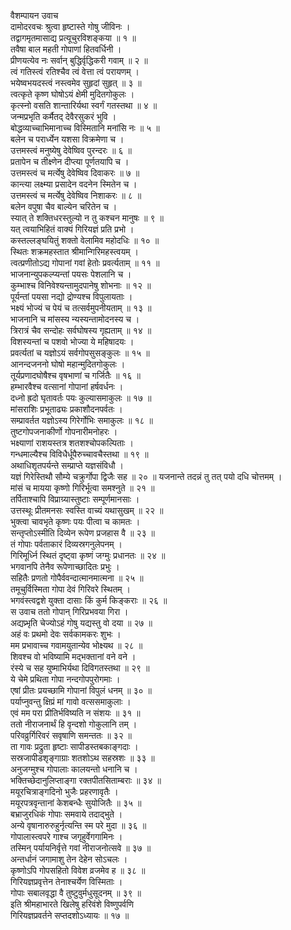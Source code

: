 वैशम्पायन उवाच  
दामोदरवचः श्रुत्वा हृष्टास्ते गोषु जीविनः ।  
तद्वागमृतमासाद्य प्रत्यूचुरविशङ्‌‌कया ॥ १ ॥  
तवैषा बाल महती गोपाणां हितवर्धिनी ।  
प्रीणयत्येव नः सर्वान् बुद्धिर्वृद्धिकरी गवाम् ॥ २ ॥  
त्वं गतिस्त्वं रतिश्चैव त्वं वेत्ता त्वं परायणम् ।  
भयेष्वभयदस्त्वं नस्त्वमेव सुहृदां सुहृत् ॥ ३ ॥  
त्वत्कृते कृष्ण घोषोऽयं क्षेमी मुदितगोकुलः ।  
कृत्स्नो वसति शान्तारिर्यथा स्वर्गं गतस्तथा ॥ ४ ॥  
जन्मप्रभृति कर्मैतद् देवैरसुकरं भुवि ।  
बोद्धव्याच्चाभिमानाच्च विस्मितानि मनांसि नः ॥ ५ ॥  
बलेन च परार्ध्येन यशसा विक्रमेणा च ।  
उत्तमस्त्वं मनुष्येषु देवेष्विव पुरन्दरः ॥ ६ ॥  
प्रतापेन च तीक्ष्णेन दीप्त्या पूर्णतयापि च ।  
उत्तमस्त्वं च मर्त्येषु देवेष्विव दिवाकरः ॥ ७ ॥  
कान्त्या लक्ष्म्या प्रसादेन वदनेन स्मितेन च ।  
उत्तमस्त्वं च मर्त्येषु देवेष्विव निशाकरः ॥ ८ ॥  
बलेन वपुषा चैव बाल्येन चरितेन च ।  
स्यात् ते शक्तिधरस्तुल्यो न तु कश्चन मानुषः ॥ ९ ॥  
यत् त्वयाभिहितं वाक्यं गिरियज्ञं प्रति प्रभो ।  
कस्तल्लङ्‌‌घयितुं शक्तो वेलामिव महोदधिः ॥ १० ॥  
स्थितः शक्रमहस्तात श्रीमान्गिरिमहस्त्वयम् ।  
त्वत्प्रणीतोऽद्य गोपानां गवां हेतोः प्रवर्त्यताम् ॥ ११ ॥  
भाजनान्युपकल्प्यन्तां पयसः पेशलानि च ।  
कुम्भाश्च विनिवेश्यन्तामुदपानेषु शोभनाः ॥ १२ ॥  
पूर्यन्तां पयसा नद्यो द्रोण्यश्च विपुलायताः ।  
भक्ष्यं भोज्यं च पेयं च तत्सर्वमुपनीयताम् ॥ १३ ॥  
भाजनानि च मांसस्य न्यस्यन्तामोदनस्य च ।  
त्रिरात्रं चैव सन्दोहः सर्वघोषस्य गृह्यताम् ॥ १४ ॥  
विशस्यन्तां च पशवो भोज्या ये महिषादयः ।  
प्रवर्त्यतां च यज्ञोऽयं सर्वगोपसुसङ्कुलः ॥ १५ ॥  
आनन्दजननो घोषो महान्मुदितगोकुलः ।  
तूर्यप्रणादघोषैश्च वृषभाणां च गर्जितैः ॥ १६ ॥  
हम्भारवैश्च वत्सानां गोपानां हर्षवर्धनः ।  
दध्नो ह्रदो घृतावर्तः पयः कुल्यासमाकुलः ॥ १७ ॥  
मांसराशिः प्रभूताढ्यः प्रकाशौदनपर्वतः ।  
सम्प्रावर्तत यज्ञोऽस्य गिरेर्गोभिः समाकुलः ॥ १८ ॥  
तुष्टगोपजनाकीर्णो गोपनारीमनोहरः ।  
भक्ष्याणां राशयस्तत्र शतशश्चोपकल्पिताः ।  
गन्धमाल्यैश्च विविधैर्धूपैरुच्चावचैस्तथा ॥ १९ ॥  
अथाधिशृतपर्यन्ते सम्प्राप्ते यज्ञसंविधौ ।  
यज्ञं गिरेस्तिथौ सौम्ये चक्रुर्गोपा द्विजैः सह ॥ २० ॥
यजनान्ते तदन्नं तु तत् पयो दधि चोत्तमम् ।  
मांसं च मायया कृष्णो गिरिर्भूत्वा समश्नुते ॥ २१ ॥  
तर्पिताश्चापि विप्राग्र्यास्तुष्टाः सम्पूर्णमानसाः ।  
उत्तस्थूः प्रीतमनसः स्वस्ति वाच्यं यथासुखम् ॥ २२ ॥  
भुक्त्वा चावभृते कृष्णः पयः पीत्वा च कामतः ।  
सन्तृप्तोऽस्मीति दिव्येन रूपेण प्रजहास वै ॥ २३ ॥  
तं गोपाः पर्वताकारं दिव्यस्रगनुलेपनम् ।  
गिरिमूर्ध्नि स्थितं दृष्ट्वा कृष्णं जग्मुः प्रधानतः ॥ २४ ॥  
भगवानपि तेनैव रूपेणाच्छादितः प्रभुः ।  
सहितैः प्रणतो गोपैर्ववन्दात्मानमात्मना ॥ २५ ॥  
तमूचुर्विस्मिता गोपा देवं गिरिवरे स्थितम् ।  
भगवंस्त्वद्वशे युक्ता दासाः किं कुर्म किङ्‌‌कराः ॥ २६ ॥  
स उवाच ततो गोपान् गिरिप्रभवया गिरा ।  
अद्यप्र्भृति चेज्योऽहं गोषु यद्यस्तु वो दया ॥ २७ ॥  
अहं वः प्रथमो देवः सर्वकामकरः शुभः ।  
मम प्रभावाच्च गवामयुतान्येव भोक्ष्यथ ॥ २८ ॥  
शिवश्च वो भविष्यामि मद्‌भक्तानां वने वने ।  
रंस्ये च सह युष्माभिर्यथा दिविगतस्तथा ॥ २९ ॥  
ये चेमे प्रथिता गोपा नन्दगोपपुरोगमाः ।  
एषां प्रीतः प्रयच्छामि गोपानां विपुलं धनम् ॥ ३० ॥  
पर्याप्नुवन्तु क्षिप्रं मां गावो वत्ससमाकुलाः ।  
एवं मम परा प्रीतिर्भविष्यति न संशयः ॥ ३१ ॥  
ततो नीराजनार्थं हि वृन्दशो गोकुलानि तम् ।  
परिवव्रुर्गिरिवरं सवृषाणि समन्ततः ॥ ३२ ॥  
ता गावः प्रद्रुता हृष्टाः सापीडस्तबकाङ्‌‌गदाः ।  
सस्रजापीडशृङ्‌‌गाग्राः शतशोऽथ सहस्रशः ॥ ३३ ॥  
अनुजग्मुश्च गोपालाः कालयन्तो धनानि च ।  
भक्तिच्छेदानुलिप्ताङ्‌‌गा रक्तपीतसिताम्बराः ॥ ३४ ॥  
मयूरचित्राङ्‌‌गदिनो भुजैः प्रहरणावृतैः ।  
मयूरपत्रवृन्तानां केशबन्धैः सुयोजितैः ॥ ३५ ॥  
बभ्राजुरधिकं गोपाः समवाये तदाद्भुते ।  
अन्ये वृषानारुरुहुर्नृत्यन्ति स्म परे मुदा ॥ ३६ ॥  
गोपालास्त्वपरे गाश्च जगृहुर्वेगगामिनः ।  
तस्मिन् पर्यायनिर्वृत्ते गवां नीराजनोत्सवे ॥ ३७ ॥  
अन्तर्धानं जगामाशु तेन देहेन सोऽचलः ।  
कृष्णोऽपि गोपसहितो विवेश व्रजमेव ह ॥ ३८ ॥  
गिरियज्ञप्रवृत्तेन तेनाश्चर्येण विस्मिताः ।  
गोपाः सबालवृद्धा वै तुष्टुवुर्मधुसूदनम् ॥ ३९ ॥  
इति श्रीमहाभारते खिलेषु हरिवंशे विष्णुपर्वणि  
गिरियज्ञप्रवर्तने सप्तदशोऽध्यायः ॥ १७ ॥
